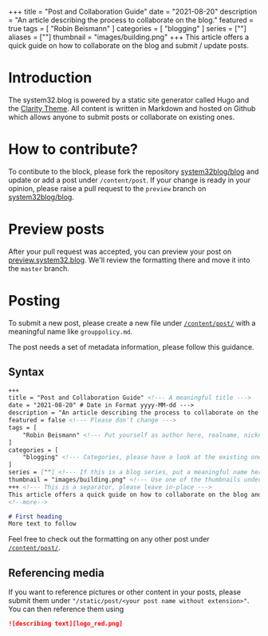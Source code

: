 +++
title = "Post and Collaboration Guide"
date = "2021-08-20"
description = "An article describing the process to collaborate on the blog."
featured = true
tags = [
    "Robin Beismann"
]
categories = [
    "blogging"
]
series = [""]
aliases = [""]
thumbnail = "images/building.png"
+++
This article offers a quick guide on how to collaborate on the blog and submit / update posts.
<!--more-->

# Introduction
The system32.blog is powered by a static site generator called Hugo and the [Clarity Theme](https://github.com/chipzoller/hugo-clarity).
All content is written in Markdown and hosted on Github which allows anyone to submit posts or collaborate on existing ones.

# How to contribute?
To contibute to the block, please fork the repository [system32blog/blog](https://github.com/system32blog/blog) and update or add a post under `/content/post`.
If your change is ready in your opinion, please raise a pull request to the `preview` branch on [system32blog/blog](https://github.com/system32blog/blog).

# Preview posts
After your pull request was accepted, you can preview your post on [preview.system32.blog](https://preview.system32.blog).
We'll review the formatting there and move it into the `master` branch.

# Posting
To submit a new post, please create a new file under [`/content/post/`](https://github.com/system32blog/blog/tree/preview/content/post) with a meaningful name like `grouppolicy.md`.

The post needs a set of metadata information, please follow this guidance.
## Syntax
```markdown
+++
title = "Post and Collaboration Guide" <!--- A meaningful title --->
date = "2021-08-20" # Date in Format yyyy-MM-dd --->
description = "An article describing the process to collaborate on the blog." <!--- A short description for the search engine --->
featured = false <!--- Please don't change --->
tags = [
    "Robin Beismann" <!--- Put yourself as author here, realname, nickname or github username is fine --->
]
categories = [
    "blogging" <!--- Categories, please have a look at the existing ones or invent a new one if there is none that fits --->
]
series = [""] <!--- If this is a blog series, put a meaningful name here, otherwise leave empty --->
thumbnail = "images/building.png" <!--- Use one of the thumbnails under /images/ or submit a new one. Please note that you need to have the rights on it. --->
+++ <!--- This is a separator, please leave in-place --->
This article offers a quick guide on how to collaborate on the blog and submit / update posts. <!--- The preview line the start page, please leave the next line in-place --->
<!--more--> 

# First heading
More text to follow
```

Feel free to check out the formatting on any other post under [`/content/post/`](https://github.com/system32blog/blog/tree/preview/content/post).

## Referencing media
If you want to reference pictures or other content in your posts, please submit them under ``"/static/post/<your post name without extension>"``.
You can then reference them using
```markdown
![describing text][logo_red.png]
```